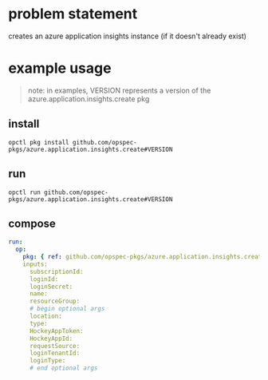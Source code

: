# problem statement
creates an azure application insights instance (if it doesn't already exist)

# example usage

> note: in examples, VERSION represents a version of the azure.application.insights.create pkg

## install

```shell
opctl pkg install github.com/opspec-pkgs/azure.application.insights.create#VERSION
```

## run

```
opctl run github.com/opspec-pkgs/azure.application.insights.create#VERSION
```

## compose

```yaml
run:
  op:
    pkg: { ref: github.com/opspec-pkgs/azure.application.insights.create#VERSION }
    inputs: 
      subscriptionId:
      loginId:
      loginSecret:
      name:
      resourceGroup:
      # begin optional args
      location:
      type:
      HockeyAppToken:
      HockeyAppId:
      requestSource:
      loginTenantId:
      loginType:
      # end optional args
```
